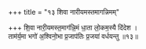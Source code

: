 +++
title = "१३ शिवा नारीयमस्तमागन्निमम्"

+++
शि॒वा नारी॒यमस्त॒माग॑न्नि॒मं धा॒ता लो॒कम॒स्यै दि॑देश ।  
ताम॑र्य॒मा भगो॑ अ॒श्विनो॒भा प्र॒जाप॑तिः प्र॒जया॑ वर्धयन्तु ॥१३॥  